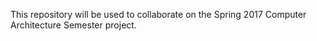 This repository will be used to collaborate on the Spring 2017 Computer Architecture Semester project.

